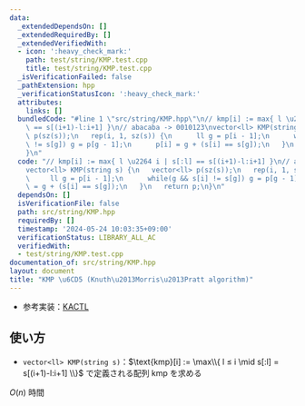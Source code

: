 ```yaml
---
data:
  _extendedDependsOn: []
  _extendedRequiredBy: []
  _extendedVerifiedWith:
  - icon: ':heavy_check_mark:'
    path: test/string/KMP.test.cpp
    title: test/string/KMP.test.cpp
  _isVerificationFailed: false
  _pathExtension: hpp
  _verificationStatusIcon: ':heavy_check_mark:'
  attributes:
    links: []
  bundledCode: "#line 1 \"src/string/KMP.hpp\"\n// kmp[i] := max{ l \u2264 i | s[:l]\
    \ == s[(i+1)-l:i+1] }\n// abacaba -> 0010123\nvector<ll> KMP(string s) {\n   vector<ll>\
    \ p(sz(s));\n   rep(i, 1, sz(s)) {\n      ll g = p[i - 1];\n      while(g && s[i]\
    \ != s[g]) g = p[g - 1];\n      p[i] = g + (s[i] == s[g]);\n   }\n   return p;\n\
    }\n"
  code: "// kmp[i] := max{ l \u2264 i | s[:l] == s[(i+1)-l:i+1] }\n// abacaba -> 0010123\n\
    vector<ll> KMP(string s) {\n   vector<ll> p(sz(s));\n   rep(i, 1, sz(s)) {\n \
    \     ll g = p[i - 1];\n      while(g && s[i] != s[g]) g = p[g - 1];\n      p[i]\
    \ = g + (s[i] == s[g]);\n   }\n   return p;\n}\n"
  dependsOn: []
  isVerificationFile: false
  path: src/string/KMP.hpp
  requiredBy: []
  timestamp: '2024-05-24 10:03:35+09:00'
  verificationStatus: LIBRARY_ALL_AC
  verifiedWith:
  - test/string/KMP.test.cpp
documentation_of: src/string/KMP.hpp
layout: document
title: "KMP \u6CD5 (Knuth\u2013Morris\u2013Pratt algorithm)"
---
```

- 参考実装：[KACTL](https://github.com/kth-competitive-programming/kactl/blob/c52bac765cdd9cda1def052c698ffa7bd3318d29/content/strings/KMP.h)

## 使い方

- `vector<ll> KMP(string s)`：$\text{kmp}[i] := \max\\{ l ≤ i \mid s[:l] = s[(i+1)-l:i+1] \\}$ で定義される配列 $\text{kmp}$ を求める

$O(n)$ 時間
